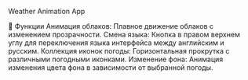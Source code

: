 Weather Animation App

🚀 Функции
Анимация облаков: Плавное движение облаков с изменением прозрачности.
Смена языка: Кнопка в правом верхнем углу для переключения языка интерфейса между английским и русским.
Коллекция иконок погоды: Горизонтальная прокрутка с различными погодными иконками.
Изменение фона: Анимация изменения цвета фона в зависимости от выбранной погоды.

